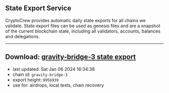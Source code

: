 ## State Export Service
CryptoCrew provides automatic daily state exports for all chains we validate. State export files can be used as genesis files and are a snapshot of the current blockchain state, including all validators, accounts, balances and delegations.

---
**Download: [gravity-bridge-3 state export](https://dl.ccvalidators.com/SERVICE/gravitybridge/gravity-bridge-3_export_9956939.json)**
---

- last updated: Sat Jan 06 2024 16:34:38
- chain id: `gravity-bridge-3`
- export height: `9956939`
- use for: airdrops, local tests, chain recovery
